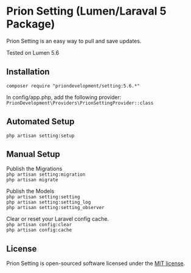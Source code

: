 # Prion Setting (Lumen/Laraval 5 Package)

Prion Setting is an easy way to pull and save updates.

Tested on Lumen 5.6

## Installation

`composer require "priondevelopment/setting:5.6.*"`

In config/app.php, add the following provider:  
`PrionDevelopment\Providers\PrionSettingProvider::class`

## Automated Setup
`php artisan setting:setup`  

## Manual Setup

Publish the Migrations  
`php artisan setting:migration`  
`php artisan migrate`  

Publish the Models  
`php artisan setting:setting`  
`php artisan setting:setting_log`  
`php artisan setting:setting_observer`  


Clear or reset your Laravel config cache.  
`php artisan config:clear`  
`php artisan config:cache`  


## License

Prion Setting is open-sourced software licensed under the [MIT license](http://opensource.org/licenses/MIT).
